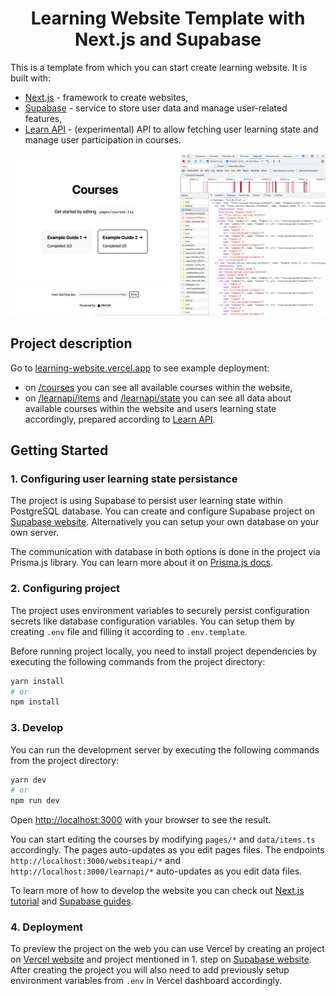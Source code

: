 <h1 align="center">Learning Website Template with Next.js and Supabase</h1>

This is a template from which you can start create learning website. It is built with:
- [Next.js](https://nextjs.org/) - framework to create websites,
- [Supabase](https://supabase.com) - service to store user data and manage user-related features,
- [Learn API](https://github.com/learntray/learn-api) - (experimental) API to allow fetching user learning state and manage user participation in courses.

![Project preview](readme-image-1.png)

## Project description

Go to [learning-website.vercel.app](https://learning-website.vercel.app) to see example deployment:

- on [/courses](https://learning-website.vercel.app/courses) you can see all available courses within the website,
- on [/learnapi/items](https://learning-website.vercel.app/learnapi/items) and [/learnapi/state](https://learning-website.vercel.app/learnapi/state) you can see all data about available courses within the website and users learning state accordingly, prepared according to [Learn API](https://github.com/learntray/learn-api).

## Getting Started

### 1. Configuring user learning state persistance

The project is using Supabase to persist user learning state within PostgreSQL database. You can create and configure Supabase project on [Supabase website](https://supabase.com). Alternatively you can setup your own database on your own server.

The communication with database in both options is done in the project via Prisma.js library. You can learn more about it on [Prisma.js docs](https://www.prisma.io/docs/).

### 2. Configuring project

The project uses environment variables to securely persist configuration secrets like database configuration variables. You can setup them by creating `.env` file and filling it according to `.env.template`.

Before running project locally, you need to install project dependencies by executing the following commands from the project directory:

```bash
yarn install
# or
npm install
```

### 3. Develop

You can run the development server by executing the following commands from the project directory:

```bash
yarn dev
# or
npm run dev
```

Open [http://localhost:3000](http://localhost:3000) with your browser to see the result.

You can start editing the courses by modifying `pages/*` and `data/items.ts` accordingly. The pages auto-updates as you edit pages files. The endpoints  `http://localhost:3000/websiteapi/*` and `http://localhost:3000/learnapi/*` auto-updates as you edit data files.

To learn more of how to develop the website you can check out [Next.js tutorial](https://nextjs.org/learn) and [Supabase guides](https://supabase.com/docs).

### 4. Deployment

To preview the project on the web you can use Vercel by creating an project on [Vercel website](https://vercel.com/) and project mentioned in 1. step on [Supabase website](https://supabase.com/). After creating the project you will also need to add previously setup environment variables from `.env` in Vercel dashboard accordingly.
